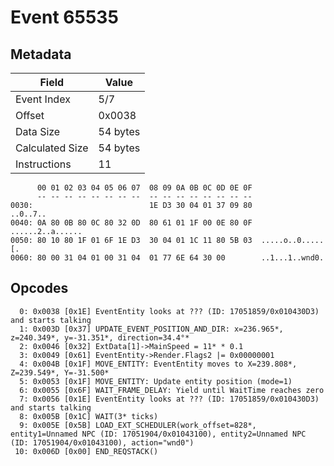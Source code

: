 # Event 65535

## Metadata

| Field           | Value    |
|-----------------|----------|
| Event Index     | 5/7      |
| Offset          | 0x0038   |
| Data Size       | 54 bytes |
| Calculated Size | 54 bytes |
| Instructions    | 11       |

```
      00 01 02 03 04 05 06 07  08 09 0A 0B 0C 0D 0E 0F
      -- -- -- -- -- -- -- --  -- -- -- -- -- -- -- --
0030:                          1E D3 30 04 01 37 09 80          ..0..7..
0040: 0A 80 0B 80 0C 80 32 0D  80 61 01 1F 00 0E 80 0F  ......2..a......
0050: 80 10 80 1F 01 6F 1E D3  30 04 01 1C 11 80 5B 03  .....o..0.....[.
0060: 80 00 31 04 01 00 31 04  01 77 6E 64 30 00        ..1...1..wnd0.  
```

## Opcodes

```
  0: 0x0038 [0x1E] EventEntity looks at ??? (ID: 17051859/0x010430D3) and starts talking
  1: 0x003D [0x37] UPDATE_EVENT_POSITION_AND_DIR: x=236.965*, z=240.349*, y=-31.351*, direction=34.4°*
  2: 0x0046 [0x32] ExtData[1]->MainSpeed = 11* * 0.1
  3: 0x0049 [0x61] EventEntity->Render.Flags2 |= 0x00000001
  4: 0x004B [0x1F] MOVE_ENTITY: EventEntity moves to X=239.808*, Z=239.549*, Y=-31.500*
  5: 0x0053 [0x1F] MOVE_ENTITY: Update entity position (mode=1)
  6: 0x0055 [0x6F] WAIT_FRAME_DELAY: Yield until WaitTime reaches zero
  7: 0x0056 [0x1E] EventEntity looks at ??? (ID: 17051859/0x010430D3) and starts talking
  8: 0x005B [0x1C] WAIT(3* ticks)
  9: 0x005E [0x5B] LOAD_EXT_SCHEDULER(work_offset=828*, entity1=Unnamed NPC (ID: 17051904/0x01043100), entity2=Unnamed NPC (ID: 17051904/0x01043100), action="wnd0")
 10: 0x006D [0x00] END_REQSTACK()
```
